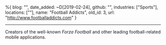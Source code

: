 %{
  blog: "",
  date_added: ~D[2019-02-24],
  github: "",
  industries: ["Sports"],
  locations: [""],
  name: "Football Addicts",
  old_id: 3,
  url: "http://www.footballaddicts.com"
}

---

Creators of the well-known *Forza Football* and other leading football-related mobile applications.
